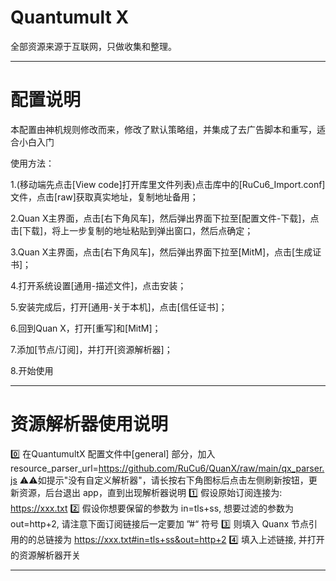 # Quantumult X
全部资源来源于互联网，只做收集和整理。

------------------------------

# 配置说明

本配置由神机规则修改而来，修改了默认策略组，并集成了去广告脚本和重写，适合小白入门

使用方法：

1.(移动端先点击[View code]打开库里文件列表)点击库中的[RuCu6_Import.conf]文件，点击[raw]获取真实地址，复制地址备用；

2.Quan X主界面，点击[右下角风车]，然后弹出界面下拉至[配置文件-下载]，点击[下载]，将上一步复制的地址粘贴到弹出窗口，然后点确定；

3.Quan X主界面，点击[右下角风车]，然后弹出界面下拉至[MitM]，点击[生成证书]；

4.打开系统设置[通用-描述文件]，点击安装；

5.安装完成后，打开[通用-关于本机]，点击[信任证书]；

6.回到Quan X，打开[重写]和[MitM]；

7.添加[节点/订阅]，并打开[资源解析器]；

8.开始使用

------------------------------

# 资源解析器使用说明
0️⃣ 在QuantumultX 配置文件中[general] 部分，加入 
resource_parser_url=https://github.com/RuCu6/QuanX/raw/main/qx_parser.js
⚠️⚠️如提示"没有自定义解析器"，请长按右下角图标后点击左侧刷新按钮，更新资源，后台退出 app，直到出现解析器说明
1️⃣ 假设原始订阅连接为: https://xxx.txt
2️⃣ 假设你想要保留的参数为 in=tls+ss, 想要过滤的参数为 out=http+2, 请注意下面订阅链接后一定要加 ”#“ 符号
3️⃣ 则填入 Quanx 节点引用的的总链接为  https://xxx.txt#in=tls+ss&out=http+2
4️⃣ 填入上述链接, 并打开的资源解析器开关

------------------------------
